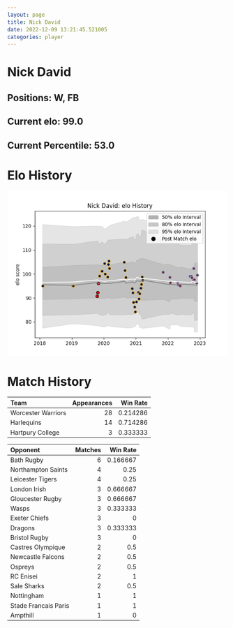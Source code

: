 ```yaml
---  
layout: page  
title: Nick David  
date: 2022-12-09 13:21:45.521005  
categories: player  
---
```

# Nick David

## Positions: W, FB

## Current elo: 99.0

## Current Percentile: 53.0

# Elo History


![elo history](history_NickDavid.png)
# Match History


| Team               |   Appearances |   Win Rate |
|:-------------------|--------------:|-----------:|
| Worcester Warriors |            28 |   0.214286 |
| Harlequins         |            14 |   0.714286 |
| Hartpury College   |             3 |   0.333333 |

| Opponent             |   Matches |   Win Rate |
|:---------------------|----------:|-----------:|
| Bath Rugby           |         6 |   0.166667 |
| Northampton Saints   |         4 |   0.25     |
| Leicester Tigers     |         4 |   0.25     |
| London Irish         |         3 |   0.666667 |
| Gloucester Rugby     |         3 |   0.666667 |
| Wasps                |         3 |   0.333333 |
| Exeter Chiefs        |         3 |   0        |
| Dragons              |         3 |   0.333333 |
| Bristol Rugby        |         3 |   0        |
| Castres Olympique    |         2 |   0.5      |
| Newcastle Falcons    |         2 |   0.5      |
| Ospreys              |         2 |   0.5      |
| RC Enisei            |         2 |   1        |
| Sale Sharks          |         2 |   0.5      |
| Nottingham           |         1 |   1        |
| Stade Francais Paris |         1 |   1        |
| Ampthill             |         1 |   0        |